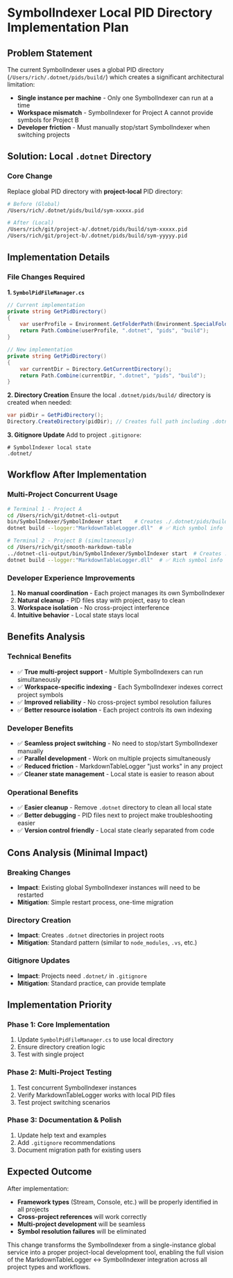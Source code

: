 # SymbolIndexer Local PID Directory Implementation Plan

## Problem Statement

The current SymbolIndexer uses a global PID directory (`/Users/rich/.dotnet/pids/build/`) which creates a significant architectural limitation:

- **Single instance per machine** - Only one SymbolIndexer can run at a time
- **Workspace mismatch** - SymbolIndexer for Project A cannot provide symbols for Project B
- **Developer friction** - Must manually stop/start SymbolIndexer when switching projects

## Solution: Local `.dotnet` Directory

### Core Change
Replace global PID directory with **project-local** PID directory:

```bash
# Before (Global)
/Users/rich/.dotnet/pids/build/sym-xxxxx.pid

# After (Local)
/Users/rich/git/project-a/.dotnet/pids/build/sym-xxxxx.pid
/Users/rich/git/project-b/.dotnet/pids/build/sym-yyyyy.pid
```

## Implementation Details

### File Changes Required

**1. `SymbolPidFileManager.cs`**
```csharp
// Current implementation
private string GetPidDirectory()
{
    var userProfile = Environment.GetFolderPath(Environment.SpecialFolder.UserProfile);
    return Path.Combine(userProfile, ".dotnet", "pids", "build");
}

// New implementation
private string GetPidDirectory()
{
    var currentDir = Directory.GetCurrentDirectory();
    return Path.Combine(currentDir, ".dotnet", "pids", "build");
}
```

**2. Directory Creation**
Ensure the local `.dotnet/pids/build/` directory is created when needed:
```csharp
var pidDir = GetPidDirectory();
Directory.CreateDirectory(pidDir); // Creates full path including .dotnet
```

**3. Gitignore Update**
Add to project `.gitignore`:
```gitignore
# SymbolIndexer local state
.dotnet/
```

## Workflow After Implementation

### Multi-Project Concurrent Usage
```bash
# Terminal 1 - Project A
cd /Users/rich/git/dotnet-cli-output
bin/SymbolIndexer/SymbolIndexer start    # Creates ./.dotnet/pids/build/sym-12345.pid
dotnet build --logger:"MarkdownTableLogger.dll"  # ✅ Rich symbol info

# Terminal 2 - Project B (simultaneously)
cd /Users/rich/git/smooth-markdown-table
../dotnet-cli-output/bin/SymbolIndexer/SymbolIndexer start  # Creates ./.dotnet/pids/build/sym-67890.pid
dotnet build --logger:"MarkdownTableLogger.dll"  # ✅ Rich symbol info
```

### Developer Experience Improvements
1. **No manual coordination** - Each project manages its own SymbolIndexer
2. **Natural cleanup** - PID files stay with project, easy to clean
3. **Workspace isolation** - No cross-project interference
4. **Intuitive behavior** - Local state stays local

## Benefits Analysis

### Technical Benefits
- ✅ **True multi-project support** - Multiple SymbolIndexers can run simultaneously
- ✅ **Workspace-specific indexing** - Each SymbolIndexer indexes correct project symbols
- ✅ **Improved reliability** - No cross-project symbol resolution failures
- ✅ **Better resource isolation** - Each project controls its own indexing

### Developer Benefits
- ✅ **Seamless project switching** - No need to stop/start SymbolIndexer manually
- ✅ **Parallel development** - Work on multiple projects simultaneously
- ✅ **Reduced friction** - MarkdownTableLogger "just works" in any project
- ✅ **Cleaner state management** - Local state is easier to reason about

### Operational Benefits
- ✅ **Easier cleanup** - Remove `.dotnet` directory to clean all local state
- ✅ **Better debugging** - PID files next to project make troubleshooting easier
- ✅ **Version control friendly** - Local state clearly separated from code

## Cons Analysis (Minimal Impact)

### Breaking Changes
- **Impact**: Existing global SymbolIndexer instances will need to be restarted
- **Mitigation**: Simple restart process, one-time migration

### Directory Creation
- **Impact**: Creates `.dotnet` directories in project roots
- **Mitigation**: Standard pattern (similar to `node_modules`, `.vs`, etc.)

### Gitignore Updates
- **Impact**: Projects need `.dotnet/` in `.gitignore`
- **Mitigation**: Standard practice, can provide template

## Implementation Priority

### Phase 1: Core Implementation
1. Update `SymbolPidFileManager.cs` to use local directory
2. Ensure directory creation logic
3. Test with single project

### Phase 2: Multi-Project Testing
1. Test concurrent SymbolIndexer instances
2. Verify MarkdownTableLogger works with local PID files
3. Test project switching scenarios

### Phase 3: Documentation & Polish
1. Update help text and examples
2. Add `.gitignore` recommendations
3. Document migration path for existing users

## Expected Outcome

After implementation:
- **Framework types** (Stream, Console, etc.) will be properly identified in all projects
- **Cross-project references** will work correctly
- **Multi-project development** will be seamless
- **Symbol resolution failures** will be eliminated

This change transforms the SymbolIndexer from a single-instance global service into a proper project-local development tool, enabling the full vision of the MarkdownTableLogger ↔ SymbolIndexer integration across all project types and workflows.